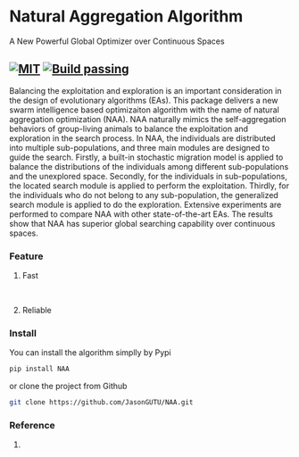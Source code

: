# Natural Aggregation Algorithm

A New Powerful Global Optimizer over Continuous Spaces

[![MIT](https://img.shields.io/apm/l/vim-mode.svg)](https://github.com/JasonGUTU/NAA/blob/master/LICENSE) [![Build passing](https://img.shields.io/travis/rust-lang/rust/master.svg)]()
----

Balancing the exploitation and exploration is an important consideration in the design of evolutionary algorithms (EAs). This package delivers a new swarm intelligence based optimizaiton algorithm with the name of natural aggregation optimization (NAA). NAA naturally mimics the self-aggregation behaviors of group-living animals to balance the exploitation and exploration in the search process. In NAA, the individuals are distributed into multiple sub-populations, and three main modules are designed to guide the search. Firstly, a built-in stochastic migration model is applied to balance the distributions of the individuals among different sub-populations and the unexplored space. Secondly, for the individuals in sub-populations, the located search module is applied to perform the exploitation. Thirdly, for the individuals who do not belong to any sub-population, the generalized search module is applied to do the exploration. Extensive experiments are performed to compare NAA with other state-of-the-art EAs. The results show that NAA has superior global searching capability over continuous spaces. 

### Feature

1. Fast

   ​

2. Reliable

### Install

You can install the algorithm simplly by Pypi

```bash
pip install NAA
```

or clone the project from Github

```bash
git clone https://github.com/JasonGUTU/NAA.git
```

### Reference

1. ​